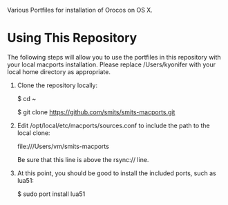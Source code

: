 Various Portfiles for installation of Orocos on OS X.

Using This Repository
=====================
The following steps will allow you to use the portfiles in this repository with your local macports installation. Please replace /Users/kyonifer with your local home directory as appropriate.

1. Clone the repository locally:

	$ cd ~

	$ git clone https://github.com/smits/smits-macports.git

2. Edit /opt/local/etc/macports/sources.conf to include the path to the local clone:

	file:///Users/vm/smits-macports

	Be sure that this line is above the rsync:// line.

3. At this point, you should be good to install the included ports, such as lua51:

	$ sudo port install lua51

